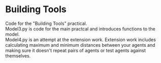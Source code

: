 # Building Tools
Code for the "Building Tools" practical.  
Model3.py is code for the main practcal and introduces functions to the model.    
Model4.py is an attempt at the extension work. Extension work includes calculating maximum and minimum distances between your agents and making sure it doesn't repeat pairs of agents or test agents against themselves.
